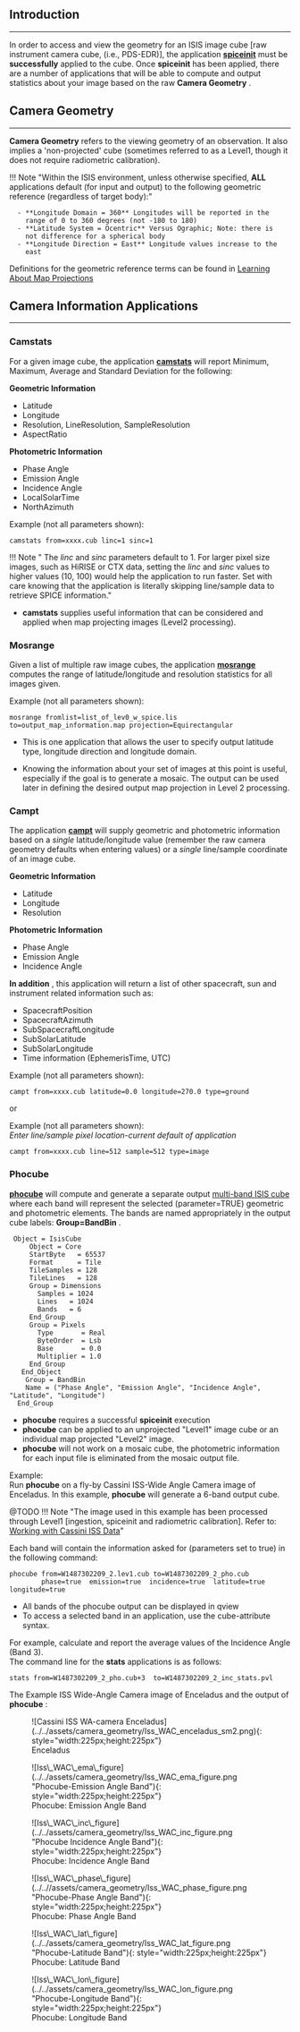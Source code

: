 ## Introduction 

-----

In order to access and view the geometry for an ISIS image cube \[raw
instrument camera cube, (i.e., PDS-EDR)\], the application
[**spiceinit**](http://isis.astrogeology.usgs.gov/Application/presentation/Tabbed/spiceinit/spiceinit.html)
must be **successfully** applied to the cube. Once **spiceinit** has
been applied, there are a number of applications that will be able to
compute and output statistics about your image based on the raw **Camera
Geometry** .


## Camera Geometry 

-----

**Camera Geometry** refers to the viewing geometry of an observation. It
also implies a 'non-projected' cube (sometimes referred to as a Level1,
though it does not require radiometric calibration). 

!!! Note "Within the ISIS environment, unless otherwise specified, **ALL** applications default (for input and output) to the following geometric reference (regardless of target body):"

      - **Longitude Domain = 360** Longitudes will be reported in the
        range of 0 to 360 degrees (not -180 to 180)
      - **Latitude System = Ocentric** Versus Ographic; Note: there is
        not difference for a spherical body
      - **Longitude Direction = East** Longitude values increase to the
        east

Definitions for the geometric reference terms can be found in [Learning About Map Projections](../camera-geometry-and-projections/learning-about-map-projections.md)


## Camera Information Applications 

-----


### **Camstats** 

For a given image cube, the application
[**camstats**](http://isis.astrogeology.usgs.gov/Application/presentation/Tabbed/camstats/camstats.html)
will report Minimum, Maximum, Average and Standard Deviation for the
following:

**Geometric Information**

  - Latitude
  - Longitude
  - Resolution, LineResolution, SampleResolution
  - AspectRatio

**Photometric Information**

  - Phase Angle
  - Emission Angle
  - Incidence Angle
  - LocalSolarTime
  - NorthAzimuth

Example (not all parameters shown):

    camstats from=xxxx.cub linc=1 sinc=1

!!! Note " The *linc* and *sinc* parameters default to 1. For larger pixel size images, such as HiRISE or CTX data, setting the *linc* and *sinc* values to higher values (10, 100) would help the application to run faster. Set with care knowing that the application is literally skipping line/sample data to retrieve SPICE information."

  - **camstats** supplies useful information that can be considered and
    applied when map projecting images (Level2 processing).


### **Mosrange** 

Given a list of multiple raw image cubes, the application
[**mosrange**](http://isis.astrogeology.usgs.gov/Application/presentation/Tabbed/mosrange/mosrange.html)
computes the range of latitude/longitude and resolution statistics for
all images given.

Example (not all parameters shown):

    mosrange fromlist=list_of_lev0_w_spice.lis to=output_map_information.map projection=Equirectangular

  - This is one application that allows the user to specify output
    latitude type, longitude direction and longitude domain.

  - Knowing the information about your set of images at this point is
    useful, especially if the goal is to generate a mosaic. The output
    can be used later in defining the desired output map projection in
    Level 2 processing.


### **Campt** 

The application
[**campt**](http://isis.astrogeology.usgs.gov/Application/presentation/Tabbed/campt/campt.html)
will supply geometric and photometric information based on a *single*
latitude/longitude value (remember the raw camera geometry defaults when
entering values) or a *single* line/sample coordinate of an image cube.

**Geometric Information**

  - Latitude
  - Longitude
  - Resolution

**Photometric Information**

  - Phase Angle
  - Emission Angle
  - Incidence Angle

**In addition** , this application will return a list of other
spacecraft, sun and instrument related information such as:

  - SpacecraftPosition
  - SpacecraftAzimuth
  - SubSpacecraftLongitude
  - SubSolarLatitude
  - SubSolarLongitude
  - Time information (EphemerisTime, UTC)

Example (not all parameters shown):  

    campt from=xxxx.cub latitude=0.0 longitude=270.0 type=ground

or

Example (not all parameters shown):  
*Enter line/sample pixel location-current default of application*

    campt from=xxxx.cub line=512 sample=512 type=image


### **Phocube** 

[**phocube**](http://isis.astrogeology.usgs.gov/Application/presentation/Tabbed/phocube/phocube.html)
will compute and generate a separate output [multi-band ISIS
cube](../isis-fundamentals/cube-format.md) where each band will represent the selected
(parameter=TRUE) geometric and photometric elements. The bands are named
appropriately in the output cube labels: **Group=BandBin** .

``` 
 Object = IsisCube
     Object = Core
     StartByte   = 65537
     Format      = Tile
     TileSamples = 128
     TileLines   = 128
     Group = Dimensions
       Samples = 1024
       Lines   = 1024
       Bands   = 6
     End_Group
     Group = Pixels
       Type       = Real
       ByteOrder  = Lsb
       Base       = 0.0
       Multiplier = 1.0
     End_Group
   End_Object
    Group = BandBin
    Name = ("Phase Angle", "Emission Angle", "Incidence Angle", "Latitude", "Longitude")
  End_Group
```

  - **phocube** requires a successful **spiceinit** execution
  - **phocube** can be applied to an unprojected "Level1" image cube or
    an individual map projected "Level2" image.
  - **phocube** will not work on a mosaic cube, the photometric
    information for each input file is eliminated from the mosaic output
    file.

Example:  
Run **phocube** on a fly-by Cassini ISS-Wide Angle Camera image of
Enceladus. In this example, **phocube** will generate a 6-band output
cube.

@TODO
!!! Note "The image used in this example has been processed through Level1 \[ingestion, spiceinit and radiometric calibration\]. Refer to: [Working with Cassini ISS Data](camera-geometry.md)"

Each band will contain the information asked for (parameters set to
true) in the following command:

    phocube from=W1487302209_2.lev1.cub to=W1487302209_2_pho.cub 
            phase=true  emission=true  incidence=true  latitude=true  longitude=true 

  - All bands of the phocube output can be displayed in qview
  - To access a selected band in an application, use the cube-attribute
    syntax.  

For example, calculate and report the average values of the Incidence
Angle (Band 3).  
The command line for the **stats** applications is as follows:

    stats from=W1487302209_2_pho.cub+3  to=W1487302209_2_inc_stats.pvl 

The Example ISS Wide-Angle Camera image of Enceladus and the output of
**phocube** :


<figure class="inline" markdown>
  ![Cassini ISS WA-camera Enceladus](../../assets/camera_geometry/Iss_WAC_enceladus_sm2.png){: style="width:225px;height:225px"}
  <figcaption>Enceladus</figcaption>
</figure>

<figure class="inline" markdown>
  ![Iss\_WAC\_ema\_figure](../../assets/camera_geometry/Iss_WAC_ema_figure.png "Phocube-Emission Angle Band"){: style="width:225px;height:225px"}
  <figcaption>Phocube: Emission Angle Band</figcaption>
</figure>

<figure markdown>
  ![Iss\_WAC\_inc\_figure](../../assets/camera_geometry/Iss_WAC_inc_figure.png "Phocube Incidence Angle Band"){: style="width:225px;height:225px"}
  <figcaption>Phocube: Incidence Angle Band</figcaption>
</figure>


<figure class="inline" markdown>
  ![Iss\_WAC\_phase\_figure](../..//assets/camera_geometry/Iss_WAC_phase_figure.png "Phocube-Phase Angle Band"){: style="width:225px;height:225px"}
  <figcaption>Phocube: Phase Angle Band</figcaption>
</figure>

<figure class="inline" markdown>
  ![Iss\_WAC\_lat\_figure](../../assets/camera_geometry/Iss_WAC_lat_figure.png "Phocube-Latitude Band"){: style="width:225px;height:225px"}
  <figcaption>Phocube: Latitude Band</figcaption>
</figure>

<figure markdown>
  ![Iss\_WAC\_lon\_figure](../../assets/camera_geometry/Iss_WAC_lon_figure.png "Phocube-Longitude Band"){: style="width:225px;height:225px"}
  <figcaption>Phocube: Longitude Band</figcaption>
</figure>
